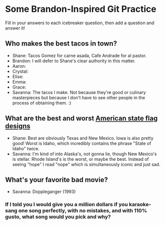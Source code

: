 # Some Brandon-Inspired Git Practice
Fill in your answers to each icebreaker question, then add a question and answer it!

## Who makes the best tacos in town?
* Shane: Tacos Gomez for carne asada, Cafe Andrade for al pastor.
* Brandon: I will defer to Shane's clear authority in this matter.
* Aaron: 
* Crystal:
* Elise: 
* Emma: 
* Grace: 
* Savanna: The tacos I make. Not because they're good or culinary masterpieces but because I don't have to see other people in the process of obtaining them. :)

## What are the best and worst [American state flag designs](https://en.wikipedia.org/wiki/Flags_of_the_U.S._states_and_territories)
* Shane: Best are obviously Texas and New Mexico. Iowa is also pretty good! Worst is Idaho, which incredibly contains the phrase "State of Idaho" twice.
* Savanna: I'm kind of into Alaska's, not gonna lie, though New Mexico's is stellar. Rhode Island's is the worst, or maybe the best. Instead of seeing "hope" I read "nope" which is simultaneously iconic and just sad. 

## What's your favorite bad movie?
* Savanna: Doppleganger (1993)

### If I told you I would give you a million dollars if you karaoke-sang one song perfectly, with no mistakes, and with 110% gusto, what song would you pick and why? 